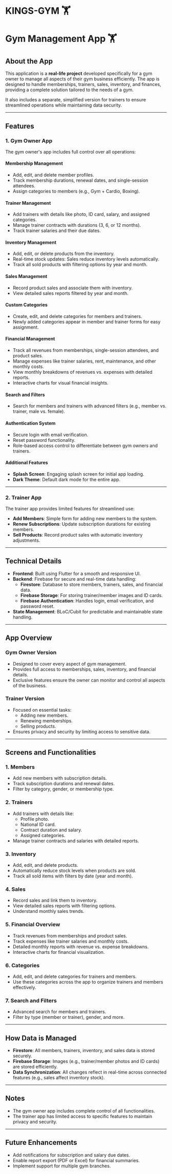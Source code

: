 # KINGS-GYM 🏋️
# **Gym Management App** 🏋️

## **About the App**

This application is a **real-life project** developed specifically for a gym owner to manage all aspects of their gym business efficiently. The app is designed to handle memberships, trainers, sales, inventory, and finances, providing a complete solution tailored to the needs of a gym. 

It also includes a separate, simplified version for trainers to ensure streamlined operations while maintaining data security.

---

## **Features**

### **1. Gym Owner App**
The gym owner's app includes full control over all operations:

#### **Membership Management**
- Add, edit, and delete member profiles.
- Track membership durations, renewal dates, and single-session attendees.
- Assign categories to members (e.g., Gym + Cardio, Boxing).

#### **Trainer Management**
- Add trainers with details like photo, ID card, salary, and assigned categories.
- Manage trainer contracts with durations (3, 6, or 12 months).
- Track trainer salaries and their due dates.

#### **Inventory Management**
- Add, edit, or delete products from the inventory.
- Real-time stock updates: Sales reduce inventory levels automatically.
- Track all sold products with filtering options by year and month.

#### **Sales Management**
- Record product sales and associate them with inventory.
- View detailed sales reports filtered by year and month.

#### **Custom Categories**
- Create, edit, and delete categories for members and trainers.
- Newly added categories appear in member and trainer forms for easy assignment.

#### **Financial Management**
- Track all revenues from memberships, single-session attendees, and product sales.
- Manage expenses like trainer salaries, rent, maintenance, and other monthly costs.
- View monthly breakdowns of revenues vs. expenses with detailed reports.
- Interactive charts for visual financial insights.

#### **Search and Filters**
- Search for members and trainers with advanced filters (e.g., member vs. trainer, male vs. female).

#### **Authentication System**
- Secure login with email verification.
- Reset password functionality.
- Role-based access control to differentiate between gym owners and trainers.

#### **Additional Features**
- **Splash Screen**: Engaging splash screen for initial app loading.
- **Dark Theme**: Default dark mode for the entire app.

---

### **2. Trainer App**
The trainer app provides limited features for streamlined use:
- **Add Members**: Simple form for adding new members to the system.
- **Renew Subscriptions**: Update subscription durations for existing members.
- **Sell Products**: Record product sales with automatic inventory adjustments.

---

## **Technical Details**

- **Frontend**: Built using Flutter for a smooth and responsive UI.
- **Backend**: Firebase for secure and real-time data handling:
  - **Firestore**: Database to store members, trainers, sales, and financial data.
  - **Firebase Storage**: For storing trainer/member images and ID cards.
  - **Firebase Authentication**: Handles login, email verification, and password reset.
- **State Management**: BLoC/Cubit for predictable and maintainable state handling.

---

## **App Overview**

### **Gym Owner Version**
- Designed to cover every aspect of gym management.
- Provides full access to memberships, sales, inventory, and financial details.
- Exclusive features ensure the owner can monitor and control all aspects of the business.

### **Trainer Version**
- Focused on essential tasks:
  - Adding new members.
  - Renewing memberships.
  - Selling products.
- Ensures privacy and security by limiting access to sensitive data.

---

## **Screens and Functionalities**

### **1. Members**
- Add new members with subscription details.
- Track subscription durations and renewal dates.
- Filter by category, gender, or membership type.

### **2. Trainers**
- Add trainers with details like:
  - Profile photo.
  - National ID card.
  - Contract duration and salary.
  - Assigned categories.
- Manage trainer contracts and salaries with detailed reports.

### **3. Inventory**
- Add, edit, and delete products.
- Automatically reduce stock levels when products are sold.
- Track all sold items with filters by date (year and month).

### **4. Sales**
- Record sales and link them to inventory.
- View detailed sales reports with filtering options.
- Understand monthly sales trends.

### **5. Financial Overview**
- Track revenues from memberships and product sales.
- Track expenses like trainer salaries and monthly costs.
- Detailed monthly reports with revenue vs. expense breakdowns.
- Interactive charts for financial visualization.

### **6. Categories**
- Add, edit, and delete categories for trainers and members.
- Use these categories across the app to organize trainers and members effectively.

### **7. Search and Filters**
- Advanced search for members and trainers.
- Filter by type (member or trainer), gender, and more.

---

## **How Data is Managed**

- **Firestore**: All members, trainers, inventory, and sales data is stored securely.
- **Firebase Storage**: Images (e.g., trainer/member photos and ID cards) are stored efficiently.
- **Data Synchronization**: All changes reflect in real-time across connected features (e.g., sales affect inventory stock).

---

## **Notes**
- The gym owner app includes complete control of all functionalities.
- The trainer app has limited access to specific features to maintain privacy and security.

---

## **Future Enhancements**
- Add notifications for subscription and salary due dates.
- Enable report export (PDF or Excel) for financial summaries.
- Implement support for multiple gym branches.
